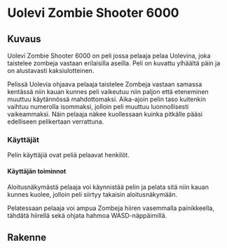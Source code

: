 # Uolevi Zombie Shooter 6000
## Kuvaus

Uolevi Zombie Shooter 6000 on peli jossa pelaaja pelaa Uolevina, joka taistelee zombeja vastaan erilaisilla aseilla. Peli on kuvattu ylhäältä päin ja on alustavasti kaksiulotteinen.

Pelissä Uolevia ohjaava pelaaja taistelee Zombeja vastaan samassa kentässä niin kauan kunnes peli vaikeutuu niin paljon että eteneminen muuttuu käytännössä mahdottomaksi. Aika-ajoin pelin taso kuitenkin vaihtuu numerolla isommaksi, jolloin peli muuttuu luonnollisesti vaikeammaksi. Näin pelaaja näkee kuollessaan kuinka pitkälle pääsi edelliseen pelikertaan verrattuna.

### Käyttäjät

Pelin käyttäjiä ovat peliä pelaavat henkilöt.

#### Käyttäjän toiminnot

Aloitusnäkymästä pelaaja voi käynnistää pelin ja pelata sitä niin kauan kunnes kuolee, jolloin peli siirtyy takaisin aloitusnäkymään.

Pelatessaan pelaaja voi ampua Zombeja hiiren vasemmalla painikkeella, tähdätä hiirellä sekä ohjata hahmoa WASD-näppäimillä. 

## Rakenne






